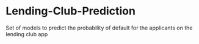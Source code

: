 # Lending-Club-Prediction
Set of models to predict the probability of default for the applicants on the lending club app
